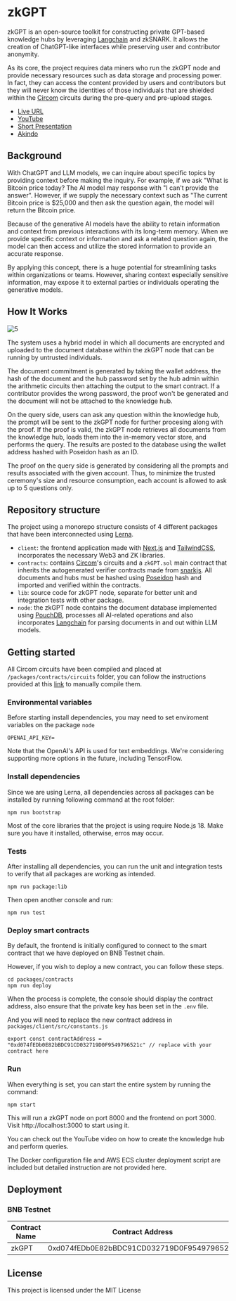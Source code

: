 # zkGPT

zkGPT is an open-source toolkit for constructing private GPT-based knowledge hubs by leveraging [Langchain](https://github.com/hwchase17/langchain) and zkSNARK. It allows the creation of ChatGPT-like interfaces while preserving user and contributor anonymity.

As its core, the project requires data miners who run the zkGPT node and provide necessary resources such as data storage and processing power. In fact, they can access the content provided by users and contributors but they will never know the identities of those individuals that are shielded within the [Circom](https://docs.circom.io/) circuits during the pre-query and pre-upload stages.

- [Live URL](https://zkgpt-client.vercel.app/)
- [YouTube](https://youtu.be/dreuIwCXrLw)
- [Short Presentation](https://www.canva.com/design/DAFlOT1Kh8g/8I2M5x8JGtwlYrM4OWdEMw/edit?utm_content=DAFlOT1Kh8g&utm_campaign=designshare&utm_medium=link2&utm_source=sharebutton)
- [Akindo](https://app.akindo.io/communities/GLejB9NOvc1ZM4GK/products/q3O44WrEBCDrjAjv)

## Background
With ChatGPT and LLM models, we can inquire about specific topics by providing context before making the inquiry. For example, if we ask "What is Bitcoin price today? The AI model may response with "I can't provide the answer". However, if we supply the necessary context such as "The current Bitcoin price is $25,000 and then ask the question again, the model will return the Bitcoin price.

Because of the generative AI models have the ability to retain information and context from previous interactions with its long-term memory. When we provide specific context or information and ask a related question again, the model can then access and utilize the stored information to provide an accurate response.

By applying this concept, there is a huge potential for streamlining tasks within organizations or teams. However, sharing context especially sensitive information, may expose it to external parties or individuals operating the generative models.


## How It Works

![5](https://github.com/pisuthd/zkgpt/assets/18402217/157be15a-2d1f-4582-8fb4-c3a0a0d1e546)

The system uses a hybrid model in which all documents are encrypted and uploaded to the document database within the zkGPT node that can be running by untrusted individuals. 

The document commitment is generated by taking the wallet address, the hash of the document and the hub password set by the hub admin within the arithmetic circuits then attaching the output to the smart contract. If a contributor provides the wrong password, the proof won't be generated and the document will not be attached to the knowledge hub.

On the query side, users can ask any question within the knowledge hub, the prompt will be sent to the zkGPT node for further procesing along with the proof. If the proof is valid, the zkGPT node retrieves all documents from the knowledge hub, loads them into the in-memory vector store, and performs the query. The results are posted to the database using the wallet address hashed with Poseidon hash as an ID.

The proof on the query side is generated by considering all the prompts and results associated with the given account. Thus, to minimize the trusted ceremony's size and resource consumption, each account is allowed to ask up to 5 questions only.

## Repository structure

The project using a monorepo structure consists of 4 different packages that have been interconnected using [Lerna](https://lerna.js.org).

- `client`: the frontend application made with [Next.js](https://nextjs.org/) and [TailwindCSS](https://tailwindcss.com/), incorporates the necessary Web3 and ZK libraries.
- `contracts`: contains [Circom](https://docs.circom.io/)'s circuits and a `zkGPT.sol` main contract that inherits the autogenerated verifier contracts made from [snarkjs](https://github.com/iden3/snarkjs). All documents and hubs must be hashed using [Poseidon](https://www.poseidon-hash.info/) hash and imported and verified within the contracts.
- `lib`: source code for zkGPT node, separate for better unit and integration tests with other package.
- `node`: the zkGPT node contains the document database implemented using [PouchDB](https://pouchdb.com/), processes all AI-related operations and also incorporates [Langchain](https://github.com/hwchase17/langchain) for parsing documents in and out within LLM models.

## Getting started

All Circom circuits have been compiled and placed at `/packages/contracts/circuits` folder, you can follow the instructions provided at this [link](https://docs.circom.io/getting-started/installation/) to manually compile them.

### Environmental variables
Before starting install dependencies, you may need to set enviroment variables on the package `node`

```
OPENAI_API_KEY=
```
Note that the OpenAI's API is used for text embeddings. We're considering supporting more options in the future, including TensorFlow.

### Install dependencies
Since we are using Lerna, all dependencies across all packages can be installed by running following command at the root folder:

```
npm run bootstrap
```

Most of the core libraries that the project is using require Node.js 18. Make sure you have it installed, otherwise, erros may occur.

### Tests

After installing all dependencies, you can run the unit and integration tests to verify that all packages are working as intended.


```
npm run package:lib
```
Then open another console and run:
```
npm run test
```

### Deploy smart contracts

By default, the frontend is initially configured to connect to the smart contract that we have deployed on BNB Testnet chain. 

However, if you wish to deploy a new contract, you can follow these steps.

```
cd packages/contracts
npm run deploy
```

When the process is complete, the console should display the contract address, also ensure that the private key has been set in the `.env` file.

And you will need to replace the new contract address in `packages/client/src/constants.js`

```
export const contractAddress = "0xd074fEDb0E82bBDC91CD032719D0F9549796521c" // replace with your contract here
```

### Run

When everything is set, you can start the entire system by running the command:

```
npm start
```

This will run a zkGPT node on port 8000 and the frontend on port 3000. Visit http://localhost:3000 to start using it.

You can check out the YouTube video on how to create the knowledge hub and perform queries.

The Docker configuration file and AWS ECS cluster deployment script are included but detailed instruction are not provided here. 

## Deployment

### BNB Testnet

Contract Name | Contract Address 
--- | --- 
zkGPT | 0xd074fEDb0E82bBDC91CD032719D0F9549796521c

## License 
This project is licensed under the MIT License
